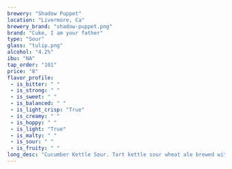 ```yaml
---
brewery: "Shadow Puppet"
location: "Livermore, Ca"
brewery_brand: "shadow-puppet.png"
brand: "Cuke, I am your father"
type: "Sour"
glass: "tulip.png"
alcohol: "4.2%"
ibu: "NA"
tap_order: "101"
price: "8"
flavor_profile:
 - is_bitter: " "
 - is_strong: " "
 - is_sweet: " "
 - is_balanced: " "
 - is_light_crisp: "True"
 - is_creamy: " "
 - is_hoppy: " "
 - is_light: "True"
 - is_malty: " "
 - is_sour: " "
 - is_fruity: " "
long_desc: "Cucumber Kettle Sour. Tart kettle sour wheat ale brewed with a subtle kiss of cucumber"
---
```

